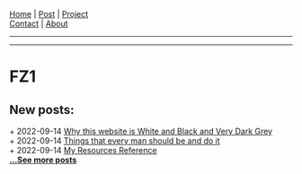 <nav>
<a href="./index.html">Home</a>
|
<a href="./post.html">Post</a>
|
<a href="./project.html">Project</a>
<nav class="div-right">
<a href="./contact.html">Contact</a>
|
<a href="./about.html">About</a>
</nav>
</nav>
</header>
<hr><hr>
<main>
<!-- Your Content Start After This Line -->


# FZ1

## New posts:

<span>+ 2022-09-14</span> [Why this website is White and Black and Very Dark Grey](./post/2022-09-14-why-this-website-is-white-and-black-and-very-dark-grey.html)  
<span>+ 2022-09-14</span> [Things that every man should be and do it](./post/2022-09-14-things-that-every-man-should-be-and-do-it.html)  
<span>+ 2022-09-14</span> [My Resources Reference](./post/2022-09-14-my-resources-reference.html)  
[**...See more posts**](./post.html)
